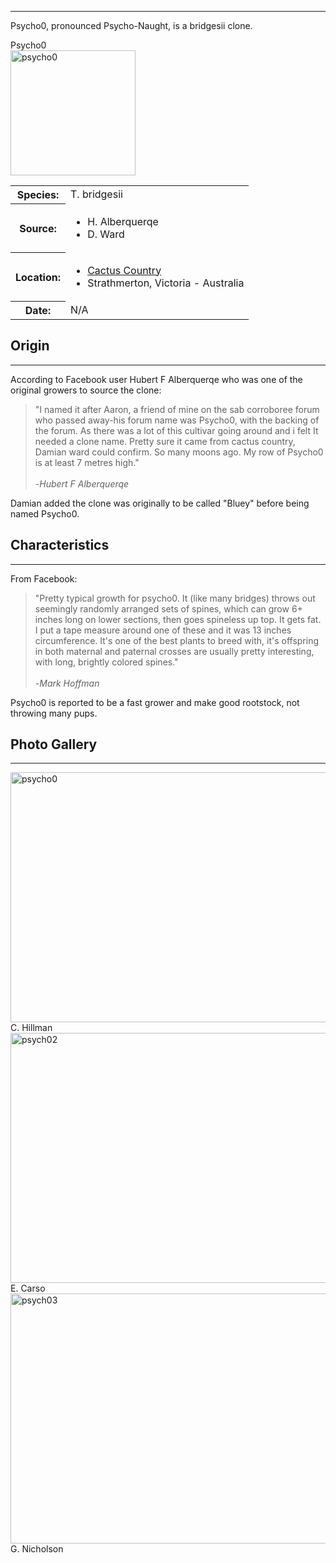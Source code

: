 <hr>

Psycho0, pronounced Psycho-Naught, is a bridgesii clone. 

<div class="infobox">
<div class="infobox-title">Psycho0</div>
<div class="infobox-image">
<img src="./psycho0.jpeg" alt="psycho0" width="200">

</div>
<table class="infobox-table">
<tr>
    <th class="parameter-title">Species: </th>
    <td>T. bridgesii</td>
</tr>
<tr>
    <th class="parameter-title">Source: </th>
    <td>
    <ul class="alias-name">
      <li>H. Alberquerqe</li>
      <li>D. Ward</li>
    </ul>
</td>
</tr>
<tr>
    <th class="parameter-title" >Location: </th>
    <td>
        <ul class="alias-name">
      <li><a href="https://cactuscountry.com.au/cactus-country/" target="_blank">Cactus Country</a></li>
      <li>Strathmerton, Victoria - Australia</li>
    </ul>
    </td>
</tr>
<tr>
    <th class="parameter-title">Date: </th>
    <td>N/A</td>
</tr>
</table>
<!-- <div class="infobox-title">Aliases</div>
<ul class="infobox-table">
    <li class="alias-name">Ogun</li>
    <li class="alias-name">San Pedro</li>
</ul> -->
</div>

## Origin
<hr>
According to Facebook user Hubert F Alberquerqe who was one of the original growers to source the clone: 


<blockquote>
"I named it after Aaron, a friend of mine on the sab corroboree forum who passed away-his forum name was Psycho0, with the backing of the forum. As there was a lot of this cultivar going around and i felt
It needed a clone name. Pretty sure it came from cactus country, Damian ward could confirm. So many moons ago. My row of Psycho0 is at least 7 metres high."
<br><br>    
-<em>Hubert F Alberquerqe</em>
</blockquote>
Damian added the clone was originally to be called "Bluey" before being named Psycho0.



## Characteristics 
<hr>
From Facebook: 

<blockquote>
"Pretty typical growth for psycho0. It (like many bridges) throws out seemingly randomly arranged sets of spines, which can grow 6+ inches long on lower sections, then goes spineless up top. It gets fat. I put a tape measure around one of these and it was 13 inches circumference.
It's one of the best plants to breed with, it's offspring in both maternal and paternal crosses are usually pretty interesting, with long, brightly colored spines."<br><br>    
-<em>Mark Hoffman</em>
</blockquote>

Psycho0 is reported to be a fast grower and make good rootstock, not throwing many pups. 

## Photo Gallery
<hr>  

<div class="gallery-container">
<div class="gallery">
  <a target="_blank" href="./psycho01.jpeg">
    <img src="./psycho01.jpeg" alt="psycho0" width="600" height="400">
  </a>
  <div class="desc">C. Hillman</div>
</div>

<div class="gallery">
  <a target="_blank" href="./psycho02.jpeg">
    <img src="./psycho02.jpeg" alt="psych02" width="600" height="400">
  </a>
  <div class="desc">E. Carso</div>
</div>

<div class="gallery">
  <a target="_blank" href="./psycho03.jpeg">
    <img src="./psycho03.jpeg" alt="psych03" width="600" height="400">
  </a>
  <div class="desc">G. Nicholson</div>
</div>
</div>